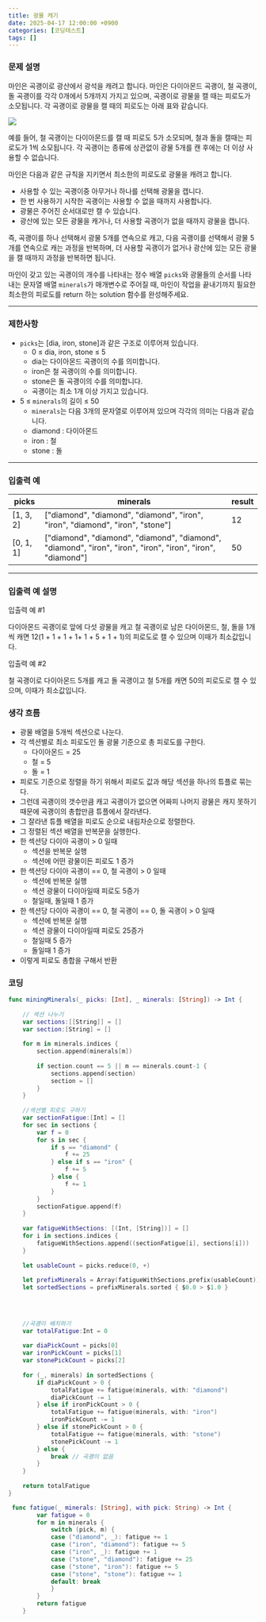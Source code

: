 ```yaml
---
title: 광물 캐기
date: 2025-04-17 12:00:00 +0900
categories: [코딩테스트]
tags: []
---
```


### 문제 설명

마인은 곡괭이로 광산에서 광석을 캐려고 합니다. 마인은 다이아몬드 곡괭이, 철 곡괭이, 돌 곡괭이를 각각 0개에서 5개까지 가지고 있으며, 곡괭이로 광물을 캘 때는 피로도가 소모됩니다. 각 곡괭이로 광물을 캘 때의 피로도는 아래 표와 같습니다.

![](https://user-images.githubusercontent.com/62426665/217975815-63c58d04-0421-4c39-85ce-17613b9c9389.png)

예를 들어, 철 곡괭이는 다이아몬드를 캘 때 피로도 5가 소모되며, 철과 돌을 캘때는 피로도가 1씩 소모됩니다. 각 곡괭이는 종류에 상관없이 광물 5개를 캔 후에는 더 이상 사용할 수 없습니다.

마인은 다음과 같은 규칙을 지키면서 최소한의 피로도로 광물을 캐려고 합니다.

- 사용할 수 있는 곡괭이중 아무거나 하나를 선택해 광물을 캡니다.
- 한 번 사용하기 시작한 곡괭이는 사용할 수 없을 때까지 사용합니다.
- 광물은 주어진 순서대로만 캘 수 있습니다.
- 광산에 있는 모든 광물을 캐거나, 더 사용할 곡괭이가 없을 때까지 광물을 캡니다.

즉, 곡괭이를 하나 선택해서 광물 5개를 연속으로 캐고, 다음 곡괭이를 선택해서 광물 5개를 연속으로 캐는 과정을 반복하며, 더 사용할 곡괭이가 없거나 광산에 있는 모든 광물을 캘 때까지 과정을 반복하면 됩니다.

마인이 갖고 있는 곡괭이의 개수를 나타내는 정수 배열 `picks`와 광물들의 순서를 나타내는 문자열 배열 `minerals`가 매개변수로 주어질 때, 마인이 작업을 끝내기까지 필요한 최소한의 피로도를 return 하는 solution 함수를 완성해주세요.

---

### 제한사항

- `picks`는 [dia, iron, stone]과 같은 구조로 이루어져 있습니다.
    - 0 ≤ dia, iron, stone ≤ 5
    - dia는 다이아몬드 곡괭이의 수를 의미합니다.
    - iron은 철 곡괭이의 수를 의미합니다.
    - stone은 돌 곡괭이의 수를 의미합니다.
    - 곡괭이는 최소 1개 이상 가지고 있습니다.
- 5 ≤ `minerals`의 길이 ≤ 50
    - `minerals`는 다음 3개의 문자열로 이루어져 있으며 각각의 의미는 다음과 같습니다.
    - diamond : 다이아몬드
    - iron : 철
    - stone : 돌

---

### 입출력 예

| picks | minerals | result |
| --- | --- | --- |
| [1, 3, 2] | ["diamond", "diamond", "diamond", "iron", "iron", "diamond", "iron", "stone"] | 12 |
| [0, 1, 1] | ["diamond", "diamond", "diamond", "diamond", "diamond", "iron", "iron", "iron", "iron", "iron", "diamond"] | 50 |

---

### 입출력 예 설명

입출력 예 #1

다이아몬드 곡괭이로 앞에 다섯 광물을 캐고 철 곡괭이로 남은 다이아몬드, 철, 돌을 1개씩 캐면 12(1 + 1 + 1 + 1+ 1 + 5 + 1 + 1)의 피로도로 캘 수 있으며 이때가 최소값입니다.

입출력 예 #2

철 곡괭이로 다이아몬드 5개를 캐고 돌 곡괭이고 철 5개를 캐면 50의 피로도로 캘 수 있으며, 이때가 최소값입니다.

<aside>

### 생각 흐름

- 광물 배열을 5개씩 섹션으로 나눈다.
- 각 섹션별로 최소 피로도인 돌 광물 기준으로 총 피로도를 구한다.
    - 다이아몬드 = 25
    - 철 = 5
    - 돌 = 1
- 피로도 기준으로 정렬을 하기 위해서 피로도 값과 해당 섹션을 하나의 튜플로 묶는다.
- 그런데 곡괭이의 갯수만큼 캐고 곡괭이가 없으면 어짜피 나머지 광물은 캐지 못하기 때문에 곡괭이의 총합만큼 튜플에서 잘라낸다.
- 그 잘라낸 튜플 배열을 피로도 순으로 내림차순으로 정렬한다.
- 그 정렬된 섹션 배열을 반복문을 실행한다.
- 한 섹션당 다이아 곡괭이 > 0 일때
    - 섹션을 반복문 실행
    - 섹션에 어떤 광물이든 피로도 1 증가
- 한 섹션당 다이아 곡괭이 == 0, 철 곡괭이 > 0 일때
    - 섹션에 반복문 실행
    - 섹션 광물이 다이아일때 피로도 5증가
    - 철일때, 돌일때 1 증가
- 한 섹션당 다이아 곡괭이 == 0, 철 곡괭이 == 0, 돌 곡괭이 > 0 일때
    - 섹션에 반복문 실행
    - 섹션 광물이 다이아일때 피로도 25증가
    - 철일때 5 증가
    - 돌일때 1 증가
- 이렇게 피로도 총합을 구해서 반환
</aside>


<aside>

### 코딩

</aside>

```swift
func miningMinerals(_ picks: [Int], _ minerals: [String]) -> Int {
    
    // 섹션 나누기
    var sections:[[String]] = []
    var section:[String] = []
    
    for m in minerals.indices {
        section.append(minerals[m])
        
        if section.count == 5 || m == minerals.count-1 {
            sections.append(section)
            section = []
        }
    }
    
    //섹션별 피로도 구하기
    var sectionFatigue:[Int] = []
    for sec in sections {
        var f = 0
        for s in sec {
            if s == "diamond" {
                f += 25
            } else if s == "iron" {
                f += 5
            } else {
                f += 1
            }
        }
        sectionFatigue.append(f)
    }
    
    var fatigueWithSections: [(Int, [String])] = []
    for i in sections.indices {
        fatigueWithSections.append((sectionFatigue[i], sections[i]))
    }
    
    let usableCount = picks.reduce(0, +)
    
    let prefixMinerals = Array(fatigueWithSections.prefix(usableCount))
    let sortedSections = prefixMinerals.sorted { $0.0 > $1.0 }


    
    
    //곡괭이 배치하기
    var totalFatigue:Int = 0
    
    var diaPickCount = picks[0]
    var ironPickCount = picks[1]
    var stonePickCount = picks[2]
    
    for (_, minerals) in sortedSections {
        if diaPickCount > 0 {
            totalFatigue += fatigue(minerals, with: "diamond")
            diaPickCount -= 1
        } else if ironPickCount > 0 {
            totalFatigue += fatigue(minerals, with: "iron")
            ironPickCount -= 1
        } else if stonePickCount > 0 {
            totalFatigue += fatigue(minerals, with: "stone")
            stonePickCount -= 1
        } else {
            break // 곡괭이 없음
        }
    }
    
    return totalFatigue
}

 func fatigue(_ minerals: [String], with pick: String) -> Int {
        var fatigue = 0
        for m in minerals {
            switch (pick, m) {
            case ("diamond", _): fatigue += 1
            case ("iron", "diamond"): fatigue += 5
            case ("iron", _): fatigue += 1
            case ("stone", "diamond"): fatigue += 25
            case ("stone", "iron"): fatigue += 5
            case ("stone", "stone"): fatigue += 1
            default: break
            }
        }
        return fatigue
    }

```
